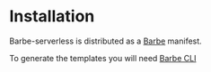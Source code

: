# Installation

Barbe-serverless is distributed as a [Barbe](https://github.com/Plenituz/barbe) manifest.

To generate the templates you will need [Barbe CLI](https://github.com/Plenituz/barbe/blob/main/docs/installation.md)
